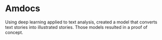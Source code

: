 # Amdocs
Using deep learning applied to text analysis, created a model that converts text stories into illustrated stories. Those models resulted in a proof of concept.
